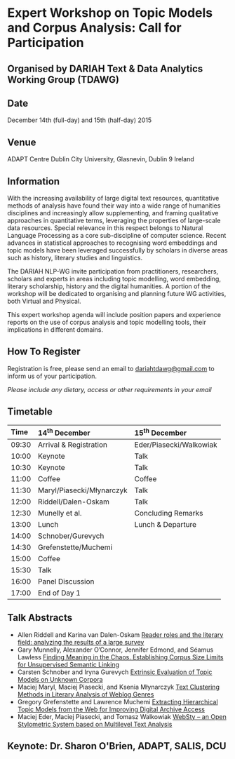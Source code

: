 # Expert Workshop on Topic Models and Corpus Analysis: Call for Participation
## Organised by DARIAH Text &amp; Data Analytics Working Group (TDAWG)

## Date

December 14th (full-day) and 15th (half-day) 2015

## Venue

ADAPT Centre Dublin City University, Glasnevin, Dublin 9 Ireland

## Information

With the increasing availability of large digital text resources, quantitative methods of analysis have found their way into a wide range of humanities disciplines and increasingly allow supplementing, and framing qualitative approaches in quantitative terms, leveraging the properties of large-scale data resources. Special relevance in this respect belongs to Natural Language Processing as a core sub-discipline of computer science. Recent advances in statistical approaches to recognising word embeddings and topic models have been leveraged successfully by scholars in diverse areas such as history, literary studies and linguistics.

The DARIAH NLP-WG invite participation from practitioners, researchers, scholars and experts in areas including topic modelling, word embedding, literary scholarship, history and the digital humanities. A portion of the workshop will be dedicated to organising and planning future WG activities, both Virtual and Physical.

This expert workshop agenda will include position papers and experience reports on the use of corpus analysis and topic modelling tools, their implications in different domains.

## How To Register

Registration is free, please send an email to [dariahtdawg@gmail.com](mailto:dariahtdawg@gmail.com?Subject=Expert+%20+Workshop+%20+Dublin+%20+Participation) to inform us
of your participation.

*Please include any dietary, access or other requirements
in your email*

## Timetable

| Time  | 14<sup>th</sup> December   | 15<sup>th</sup> December |
|:------|:---------------------------|:-------------------------|
| 09:30 | Arrival &amp; Registration | Eder/Piasecki/Walkowiak  |
| 10:00 | Keynote                    | Talk                     |
| 10:30 | Keynote                    | Talk                     |
| 11:00 | Coffee                     | Coffee                   |
| 11:30 | Maryl/Piasecki/Młynarczyk  | Talk                     |
| 12:00 | Riddell/Dalen-Oskam        | Talk                     |
| 12:30 | Munelly et al.             | Concluding Remarks       |
| 13:00 | Lunch                      | Lunch &amp; Departure    |
| 14:00 | Schnober/Gurevych          |                          |
| 14:30 | Grefenstette/Muchemi       |                          |
| 15:00 | Coffee                     |                          |
| 15:30 | Talk                       |                          |
| 16:00 | Panel Discussion           |                          |
| 17:00 | End of Day 1               |                          |

## Talk Abstracts

* Allen Riddell and Karina van Dalen-Oskam [Reader roles and the literary field: analyzing the results of a large survey](../assets/cfp/Abstract_Dublin_Allen_Karina.pdf)
* Gary Munnelly​, Alexander O’Connor​, Jennifer Edmond​, and Séamus Lawless [Finding Meaning in the Chaos. Establishing Corpus Size Limits for Unsupervised Semantic Linking](../assets/cfp/DARIAHSubmission.pdf)
* Carsten Schnober and Iryna Gurevych [Extrinsic Evaluation of Topic Models on Unknown Corpora](../assets/cfp/evaluating_tms.pdf)
* Maciej Maryl, Maciej Piasecki, and Ksenia Młynarczyk [Text Clustering Methods in Literary Analysis of Weblog Genres](../assets/cfp/Maryl_Piasecki_Mlynarczyk_Blogs_TDA.pdf)
* Gregory Grefenstette and Lawrence Muchemi [Extracting Hierarchical Topic Models from the Web for Improving Digital Archive Access](../assets/cfp/TopicModelExperience.pdf)
* Maciej Eder, Maciej Piasecki, and Tomasz Walkowiak [WebSty – an Open Stylometric System based on Multilevel Text Analysis](../assets/cfp/WebSty-TDA15.pdf)

## Keynote: Dr. Sharon O&apos;Brien, ADAPT, SALIS, DCU
